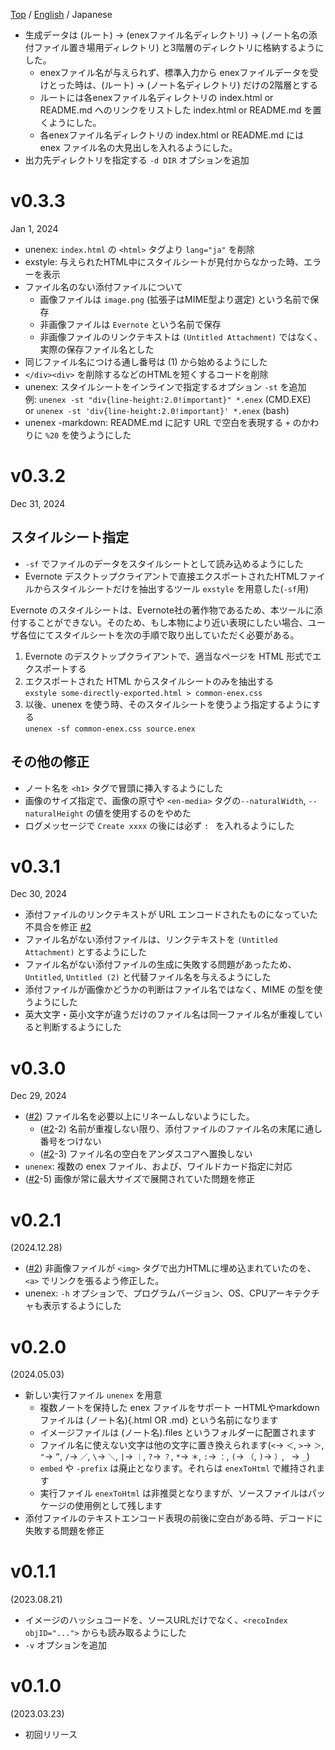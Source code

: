 [Top](./README.md) / [English](./release_note_en.md) / Japanese

- 生成データは (ルート) → (enexファイル名ディレクトリ) → (ノート名の添付ファイル置き場用ディレクトリ) と3階層のディレクトリに格納するようにした。
    - enexファイル名が与えられず、標準入力から enexファイルデータを受けとった時は、(ルート) → (ノート名ディレクトリ) だけの2階層とする
    - ルートには各enexファイル名ディレクトリの index.html or README.md へのリンクをリストした index.html or README.md を置くようにした。
    - 各enexファイル名ディレクトリの index.html or README.md には enex ファイル名の大見出しを入れるようにした。
- 出力先ディレクトリを指定する `-d DIR` オプションを追加

v0.3.3
======
Jan 1, 2024

- unenex: `index.html` の `<html>` タグより `lang="ja"` を削除
- exstyle: 与えられたHTML中にスタイルシートが見付からなかった時、エラーを表示
- ファイル名のない添付ファイルについて
    - 画像ファイルは `image.png` (拡張子はMIME型より選定) という名前で保存
    - 非画像ファイルは `Evernote` という名前で保存
    - 非画像ファイルのリンクテキストは `(Untitled Attachment)` ではなく、
      実際の保存ファイル名とした
- 同じファイル名につける通し番号は (1) から始めるようにした
- `</div><div>` を削除するなどのHTMLを短くするコードを削除
- unenex: スタイルシートをインラインで指定するオプション `-st` を追加  
    例: `unenex -st "div{line-height:2.0!important}" *.enex` (CMD.EXE)  
    or  `unenex -st 'div{line-height:2.0!important}' *.enex` (bash)
- unenex -markdown: README.md に記す URL で空白を表現する `+` のかわりに `%20` を使うようにした

[#2]: https://github.com/hymkor/go-enex/issues/2

v0.3.2
======
Dec 31, 2024

## スタイルシート指定

- `-sf` でファイルのデータをスタイルシートとして読み込めるようにした
- Evernote デスクトップクライアントで直接エクスポートされたHTMLファイルからスタイルシートだけを抽出するツール `exstyle` を用意した(`-sf`用)

Evernote のスタイルシートは、Evernote社の著作物であるため、本ツールに添付することができない。そのため、もし本物により近い表現にしたい場合、ユーザ各位にてスタイルシートを次の手順で取り出していただく必要がある。

1. Evernote のデスクトップクライアントで、適当なページを HTML 形式でエクスポートする
2. エクスポートされた HTML からスタイルシートのみを抽出する  
    `exstyle some-directly-exported.html > common-enex.css`
3. 以後、unenex を使う時、そのスタイルシートを使うよう指定するようにする  
    `unenex -sf common-enex.css source.enex`

## その他の修正

- ノート名を `<h1>` タグで冒頭に挿入するようにした
- 画像のサイズ指定で、画像の原寸や `<en-media>` タグの`--naturalWidth`, `--naturalHeight` の値を使用するのをやめた
- ログメッセージで `Create xxxx` の後には必ず `: ` を入れるようにした

v0.3.1
======
Dec 30, 2024

- 添付ファイルのリンクテキストが URL エンコードされたものになっていた不具合を修正 [#2]
- ファイル名がない添付ファイルは、リンクテキストを `(Untitled Attachment)` とするようにした
- ファイル名がない添付ファイルの生成に失敗する問題があったため、`Untitled`, `Untitled (2)` と代替ファイル名を与えるようにした
- 添付ファイルが画像かどうかの判断はファイル名ではなく、MIME の型を使うようにした
- 英大文字・英小文字が違うだけのファイル名は同一ファイル名が重複していると判断するようにした

v0.3.0
======
Dec 29, 2024

- ([#2]) ファイル名を必要以上にリネームしないようにした。
    - ([#2]-2) 名前が重複しない限り、添付ファイルのファイル名の末尾に通し番号をつけない
    - ([#2]-3) ファイル名の空白をアンダスコアへ置換しない
- `unenex`: 複数の enex ファイル、および、ワイルドカード指定に対応
- ([#2]-5) 画像が常に最大サイズで展開されていた問題を修正

v0.2.1
======
(2024.12.28)

- ([#2]) 非画像ファイルが `<img>` タグで出力HTMLに埋め込まれていたのを、`<a>` でリンクを張るよう修正した。
- unenex: `-h` オプションで、プログラムバージョン、OS、CPUアーキテクチャも表示するようにした

v0.2.0
======
(2024.05.03)

- 新しい実行ファイル `unenex` を用意
    - 複数ノートを保持した enex ファイルをサポート
    ーHTMLやmarkdownファイルは (ノート名){.html OR .md} という名前になります
    - イメージファイルは (ノート名).files というフォルダーに配置されます
    - ファイル名に使えない文字は他の文字に置き換えられます(`<`→ `＜`, `>`→ `＞`, `"`→ `”`, `/`→ `／`, `\`→ `＼`, `|`→ `｜`, `?`→ `？`, `*`→ `＊`, `:`→ `：`, `(`→ `（`, `)`→ `）`, ` `→ `_`)
    - `embed` や `-prefix` は廃止となります。それらは `enexToHtml` で維持されます
    - 実行ファイル `enexToHtml` は非推奨となりますが、ソースファイルはパッケージの使用例として残します
- 添付ファイルのテキストエンコード表現の前後に空白がある時、デコードに失敗する問題を修正

v0.1.1
======
(2023.08.21)

- イメージのハッシュコードを、ソースURLだけでなく、`<recoIndex objID="...">` からも読み取るようにした
- `-v` オプションを追加

v0.1.0
======
(2023.03.23)

- 初回リリース
